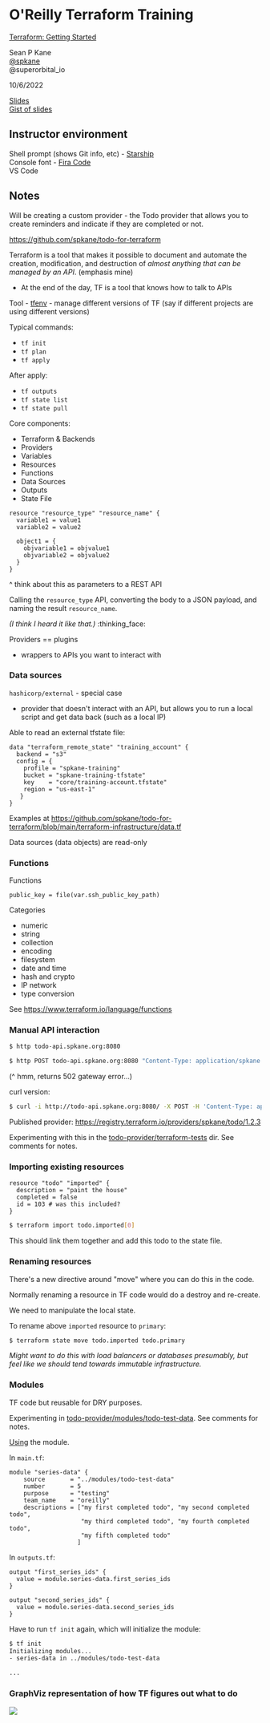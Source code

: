 # O'Reilly Terraform Training

[Terraform: Getting Started](https://learning.oreilly.com/live-events/terraform-getting-started/0636920060088/0636920076176/)

Sean P Kane
<br>[@spkane](https://twitter.com/spkane)
<br>@superorbital_io

10/6/2022

[Slides](classterraformgetstarted31664810606616.pdf)
<br>[Gist of slides](https://gist.github.com/spkane/df02f7858f6bef9f045fa1c296f8146f)


## Instructor environment

Shell prompt (shows Git info, etc) - [Starship](https://starship.rs)
<br>Console font - [Fira Code](https://github.com/tonsky/FiraCode)
<br>VS Code


## Notes

Will be creating a custom provider - the Todo provider that allows you to create reminders and indicate if they are completed or not.

https://github.com/spkane/todo-for-terraform


Terraform is a tool that makes it possible to document and automate the creation, modification, and destruction of _almost anything that can be managed by an API_. (emphasis mine)
* At the end of the day, TF is a tool that knows how to talk to APIs


Tool - [tfenv](https://github.com/tfutils/tfenv) - manage different versions of TF (say if different projects are using different versions)


Typical commands:
* `tf init`
* `tf plan`
* `tf apply`

After apply:
* `tf outputs`
* `tf state list`
* `tf state pull`


Core components:
* Terraform & Backends
* Providers
* Variables
* Resources
* Functions
* Data Sources
* Outputs
* State File


```hcl
resource "resource_type" "resource_name" {
  variable1 = value1
  variable2 = value2

  object1 = {
    objvariable1 = objvalue1
    objvariable2 = objvalue2
  }
}
```
^ think about this as parameters to a REST API

Calling the `resource_type` API, converting the body to a JSON payload, and naming the result `resource_name`.

_(I think I heard it like that.)_ :thinking_face:


Providers == plugins
- wrappers to APIs you want to interact with


### Data sources

`hashicorp/external` - special case
* provider that doesn't interact with an API, but allows you to run a local script and get data back (such as a local IP)

Able to read an external tfstate file:
```hcl
data "terraform_remote_state" "training_account" {
  backend = "s3"
  config = {
    profile = "spkane-training"
    bucket = "spkane-training-tfstate"
    key    = "core/training-account.tfstate"
    region = "us-east-1"
   }
}
```

Examples at https://github.com/spkane/todo-for-terraform/blob/main/terraform-infrastructure/data.tf


Data sources (data objects) are read-only


### Functions

Functions
```hcl
public_key = file(var.ssh_public_key_path)
```

Categories
* numeric
* string
* collection
* encoding
* filesystem
* date and time
* hash and crypto
* IP network
* type conversion

See https://www.terraform.io/language/functions


### Manual API interaction

```bash
$ http todo-api.spkane.org:8080
```

```bash
$ http POST todo-api.spkane.org:8080 "Content-Type: application/spkane.todo-list.v1+json" description="paint the house" completed:=false
```
(^ hmm, returns 502 gateway error...)

curl version:
```bash
$ curl -i http://todo-api.spkane.org:8080/ -X POST -H 'Content-Type: application/spkane.todo-list.v1+json' -d '{ "description":"paint the house", "completed":false }'
```


Published provider:
https://registry.terraform.io/providers/spkane/todo/1.2.3


Experimenting with this in the [todo-provider/terraform-tests](todo-provider/terraform-tests) dir. See comments for notes.



### Importing existing resources

```hcl
resource "todo" "imported" {
  description = "paint the house"
  completed = false
  id = 103 # was this included?
}
```

```bash
$ terraform import todo.imported[0]
```

This should link them together and add this todo to the state file.


### Renaming resources

There's a new directive around "move" where you can do this in the code.

Normally renaming a resource in TF code would do a destroy and re-create.

We need to manipulate the local state.

To rename above `imported` resource to `primary`:
```bash
$ terraform state move todo.imported todo.primary
```

_Might want to do this with load balancers or databases presumably, but feel like we should tend towards immutable infrastructure._


### Modules

TF code but reusable for DRY purposes.

Experimenting in [todo-provider/modules/todo-test-data](todo-provider/modules/todo-test-data). See comments for notes.


[Using](https://gist.github.com/spkane/df02f7858f6bef9f045fa1c296f8146f#utilize-the-module-1-of-2) the module.

In `main.tf`:
```hcl
module "series-data" {
    source       = "../modules/todo-test-data"
    number       = 5
    purpose      = "testing"
    team_name    = "oreilly"
    descriptions = ["my first completed todo", "my second completed todo",
                    "my third completed todo", "my fourth completed todo",
                    "my fifth completed todo"
                   ]
```

In `outputs.tf`:
```hcl
output "first_series_ids" {
  value = module.series-data.first_series_ids
}

output "second_series_ids" {
  value = module.series-data.second_series_ids
}
```

Have to run `tf init` again, which will initialize the module:
```bash
$ tf init
Initializing modules...
- series-data in ../modules/todo-test-data

...
```


### GraphViz representation of how TF figures out what to do

![](https://raw.githubusercontent.com/spkane/todo-for-terraform/main/terraform-infrastructure/graph.svg)
